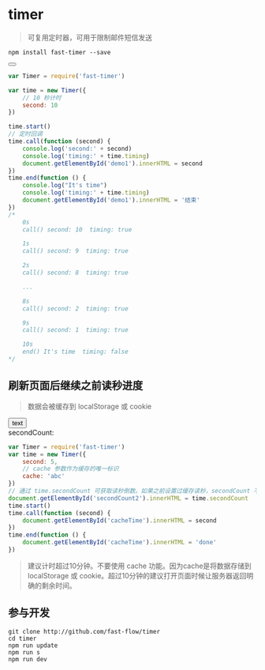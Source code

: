# timer

> 可复用定时器，可用于限制邮件短信发送

```
npm install fast-timer --save
```

<button type="submit" id="demo1" ></button>

````js
var Timer = require('fast-timer')

var time = new Timer({
    // 10 秒计时
    second: 10
})

time.start()
// 定时回调
time.call(function (second) {
    console.log('second:' + second)
    console.log('timing:' + time.timing)
    document.getElementById('demo1').innerHTML = second
})
time.end(function () {
    console.log("It's time")
    console.log('timing:' + time.timing)
    document.getElementById('demo1').innerHTML = '结束'
})
/*
    0s
    call() second: 10  timing: true

    1s
    call() second: 9  timing: true

    2s
    call() second: 8  timing: true

    ...

    8s
    call() second: 2  timing: true

    9s
    call() second: 1  timing: true

    10s
    end() It's time  timing: false
*/
````

## 刷新页面后继续之前读秒进度

> 数据会被缓存到 localStorage 或 cookie

<button type="submit" id="cacheTime" >text</button>
<br/>
secondCount:<span id="secondCount2"></span>

````js
var Timer = require('fast-timer')
var time = new Timer({
    second: 5,
    // cache 参数作为缓存的唯一标识
    cache: 'abc'
})
// 通过 time.secondCount 可获取读秒倒数。如果之前设置过缓存读秒，secondCount 不一定等于 second。
document.getElementById('secondCount2').innerHTML = time.secondCount
time.start()
time.call(function (second) {
    document.getElementById('cacheTime').innerHTML = second
})
time.end(function () {
    document.getElementById('cacheTime').innerHTML = 'done'
})
````


> 建议计时超过10分钟。不要使用 cache 功能。因为cache是将数据存储到 localStorage 或 cookie。超过10分钟的建议打开页面时候让服务器返回明确的剩余时间。


## 参与开发

```shell
git clone http://github.com/fast-flow/timer
cd timer
npm run update
npm run s
npm run dev
```
